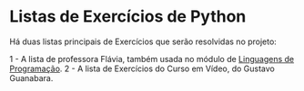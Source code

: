 # Listas de Exercícios de Python

Há duas listas principais de Exercícios que serão resolvidas no projeto:

1 - A lista de professora Flávia, também usada no módulo de [Linguagens de Programação](/01-LogicaDeProgramacao/Exercicios/).
2 - A lista de Exercícios do Curso em Vídeo, do Gustavo Guanabara.